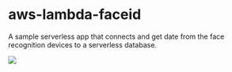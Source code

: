 # aws-lambda-faceid
A sample serverless app that connects and get date from the face recognition devices to a serverless database.

![](img/architecute_diagram.jpg)
